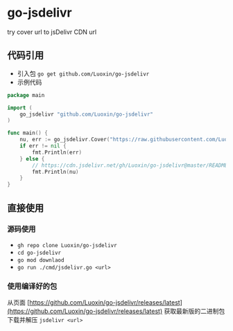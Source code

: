 # go-jsdelivr

try cover url to jsDelivr CDN url

## 代码引用

- 引入包
  `go get github.com/Luoxin/go-jsdelivr`
- 示例代码

```go
package main

import (
	go_jsdelivr "github.com/Luoxin/go-jsdelivr"
)

func main() {
	nu, err := go_jsdelivr.Cover("https://raw.githubusercontent.com/Luoxin/go-jsdelivr/master/README.md")
	if err != nil {
		fmt.Println(err)
	} else {
		// https://cdn.jsdelivr.net/gh/Luoxin/go-jsdelivr@master/README.md
		fmt.Println(nu)
	}
}
```

## 直接使用

### 源码使用

- `gh repo clone Luoxin/go-jsdelivr`
- `cd go-jsdelivr`
- `go mod downlaod`
- `go run ./cmd/jsdelivr.go <url>`

### 使用编译好的包

从页面 [https://github.com/Luoxin/go-jsdelivr/releases/latest](https://github.com/Luoxin/go-jsdelivr/releases/latest)
获取最新版的二进制包下载并解压
`jsdelivr <url>`
